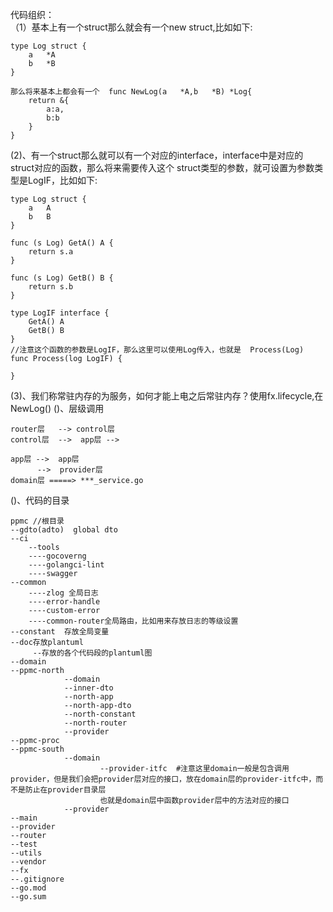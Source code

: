 
代码组织：   
（1）基本上有一个struct那么就会有一个new struct,比如如下:
```
type Log struct {
    a   *A
    b   *B
}

那么将来基本上都会有一个  func NewLog(a   *A,b   *B) *Log{
    return &{
        a:a,
        b:b
    }
}
```


(2)、有一个struct那么就可以有一个对应的interface，interface中是对应的struct对应的函数，那么将来需要传入这个
struct类型的参数，就可设置为参数类型是LogIF，比如如下:
```
type Log struct {
    a   A
    b   B
}

func (s Log) GetA() A {
    return s.a
}

func (s Log) GetB() B {
    return s.b
}

type LogIF interface {
    GetA() A
    GetB() B 
}
//注意这个函数的参数是LogIF，那么这里可以使用Log传入，也就是  Process(Log)
func Process(log LogIF) {

}

```
(3)、我们称常驻内存的为服务，如何才能上电之后常驻内存？使用fx.lifecycle,在NewLog()
()、层级调用
```
router层   --> control层
control层  -->  app层 -->  

app层 -->  app层 
      -->  provider层 
domain层 =====> ***_service.go
```
()、代码的目录
```
ppmc //根目录
--gdto(adto)  global dto
--ci
    --tools
    ----gocoverng
    ----golangci-lint
    ----swagger
--common
    ----zlog 全局日志
    ----error-handle
    ----custom-error
    ----common-router全局路由，比如用来存放日志的等级设置
--constant  存放全局变量
--doc存放plantuml
     --存放的各个代码段的plantuml图
--domain
--ppmc-north
            --domain
            --inner-dto
            --north-app
            --north-app-dto
            --north-constant
            --north-router
            --provider
--ppmc-proc
--ppmc-south
            --domain
                    --provider-itfc  #注意这里domain一般是包含调用provider，但是我们会把provider层对应的接口，放在domain层的provider-itfc中，而不是防止在provider目录层
                    也就是domain层中函数provider层中的方法对应的接口
            --provider
--main
--provider
--router
--test
--utils
--vendor
--fx
--.gitignore
--go.mod
--go.sum
```
